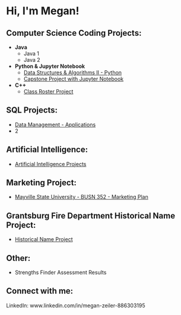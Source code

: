 <h1>Hi, I'm Megan! </h1>

<h2> Computer Science Coding Projects:</h2>

- <b>Java</b>
  - Java 1
  - Java 2
- <b>Python & Jupyter Notebook </b>
  - [Data Structures & Algorithms II - Python](https://github.com/mzeiler29/Data-Structures-and-Algorithms-II)
  - [Capstone Project with Jupyter Notebook](https://github.com/mzeiler29/Capstone-Project/tree/main)
- <b>C++</b>
  - [Class Roster Project](https://github.com/mzeiler29/Class-Roster-Project)
<h2> SQL Projects: </h2>

- [Data Management - Applications](https://github.com/mzeiler29/Data-Management-Applications)
- 2
<h2> Artificial Intelligence: </h2>

- [Artificial Intelligence Projects](https://github.com/mzeiler29/Artificial-Intelligence)
<h2> Marketing Project: </h2>

- [Mayville State University - BUSN 352 - Marketing Plan](https://github.com/mzeiler29/Marketing-Plan)
<h2> Grantsburg Fire Department Historical Name Project: </h2>

- [Historical Name Project](https://github.com/mzeiler29/Historical-Name-Project) 
<h2> Other: </h2>

- Strengths Finder Assessment Results

<h2> Connect with me:</h2>
LinkedIn: www.linkedin.com/in/megan-zeiler-886303195
